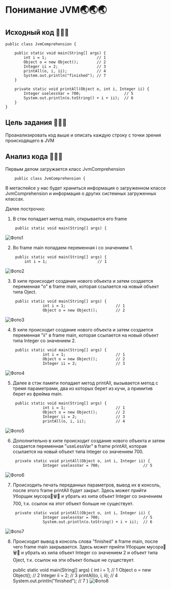 # Понимание JVM🌏🌏🌏

## Исходный код 💬💬💬


    public class JvmComprehension {

        public static void main(String[] args) {
            int i = 1;                      // 1
            Object o = new Object();        // 2
            Integer ii = 2;                 // 3
            printAll(o, i, ii);             // 4
            System.out.println("finished"); // 7
        }

        private static void printAll(Object o, int i, Integer ii) {
            Integer uselessVar = 700;                   // 5
            System.out.println(o.toString() + i + ii);  // 6
        }
    }

## Цель задания 💬💬💬
Проанализировать код выше и описать каждую строку с точки зрения происходящего в JVM

## Анализ кода 💬💬💬

Первым делом загружается класс JvmComprehension

        public class JvmComprehension {

В метаспейсе у нас будет храниться информация о загруженном классе JvmComprehension и информация о других системных загруженных классах.

Далее построчно:
1. В стек попадает метод main, открывается его frame
    
        public static void main(String[] args) {

 ![Фото1](https://github.com/PuccaGTS/JVM_Task1/blob/main/pic/1.png?raw=true)  

2. Во frame main попадаем переменная i со значением 1.
            
        public static void main(String[] args) {
            int i = 1;                      // 1
 ![Фото2](https://github.com/PuccaGTS/JVM_Task1/blob/main/pic/2.png?raw=true) 

3. В хипе происходит создание нового объекта и затем создается переменная "о" в frame main, которая ссылается на новый объект типа Oject.


        public static void main(String[] args) {
                    int i = 1;                      // 1
                    Object o = new Object();        // 2
![Фото3](https://github.com/PuccaGTS/JVM_Task1/blob/main/pic/3.png?raw=true) 

4. В хипе происходит создание нового объекта и затем создается переменная "ii" в frame main, которая ссылается на новый объект типа Integer со значением 2.


        public static void main(String[] args) {
                    int i = 1;                      // 1
                    Object o = new Object();        // 2
                    Integer ii = 2;                 // 3
![Фото4](https://github.com/PuccaGTS/JVM_Task1/blob/main/pic/4.png?raw=true) 

5. Далее в стэк памяти попадает метод printAll, вызывается метод с тремя параметрами, два из которых берет из кучи, а примитив берет из фрейма main.

        public static void main(String[] args) {
                    int i = 1;                      // 1
                    Object o = new Object();        // 2
                    Integer ii = 2;                 // 3
                    printAll(o, i, ii);             // 4
![Фото5](https://github.com/PuccaGTS/JVM_Task1/blob/main/pic/5.png?raw=true) 

6. Дополнительно в хипе происходит создание нового объекта и затем создается переменная "useLessVar" в frame printAll, которая ссылается на новый объект типа Integer со значением 700.

        private static void printAll(Object o, int i, Integer ii) {
                    Integer uselessVar = 700;                   // 5

![Фото6](https://github.com/PuccaGTS/JVM_Task1/blob/main/pic/6.png?raw=true)

7. Происходить печать переданных параметров, вывод их в консоль, после этого frame printAll будет закрыт. Здесь может прийти Уборщик мусора🧹🗑️🚜 и убрать из хипа объект Integer со значением 700, т.к. ссылок на этот объект больше не существует.

        private static void printAll(Object o, int i, Integer ii) {
                    Integer uselessVar = 700;                   // 5
                    System.out.println(o.toString() + i + ii);  // 6
![Фото7](https://github.com/PuccaGTS/JVM_Task1/blob/main/pic/7.png?raw=true)

8. Происходит вывод в консоль слова "finished" в frame main, после чего frame main закрывается. Здесь может прийти Уборщик мусора🧹🗑️🚜 и убрать из хипа объект Integer со значением 2 и объект типа Oject, т.к. ссылок на эти объект больше не существует.

    public static void main(String[] args) {
                int i = 1;                      // 1
                Object o = new Object();        // 2
                Integer ii = 2;                 // 3
                printAll(o, i, ii);             // 4
                System.out.println("finished"); // 7
            }
![Фото8](https://github.com/PuccaGTS/JVM_Task1/blob/main/pic/8.png?raw=true)
